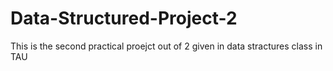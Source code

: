 # Data-Structured-Project-2
This is the second practical proejct out of 2 given in data stractures class in TAU
